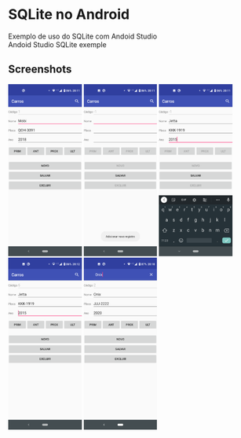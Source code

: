 SQLite no Android
===================================

Exemplo de uso do SQLite com Andoid Studio <br>
Andoid Studio SQLite exemple

Screenshots
-------------

<img src="screenshots/1.png" height="350" alt="Screenshot"/> <img src="screenshots/2.png" height="350" alt="Screenshot"/> <img src="screenshots/3.png" height="350" alt="Screenshot"/> <img src="screenshots/4.png" height="350" alt="Screenshot"/> <img src="screenshots/5.png" height="350" alt="Screenshot"/>
